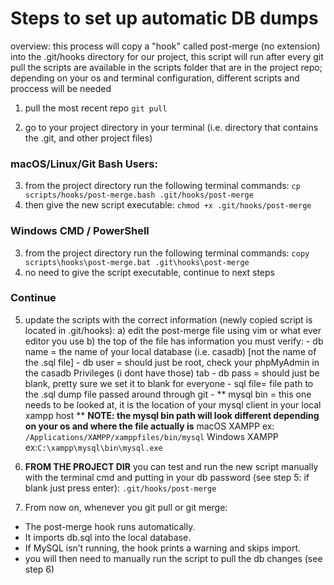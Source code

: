 # Steps to set up automatic DB dumps

overview: this process will copy a "hook" called post-merge (no extension) into the .git/hooks directory for our project, this script will run after every git pull
the scripts are available in the scripts folder that are in the project repo; depending on your os and terminal configuration, different scripts and proccess will be needed

1) pull the most recent repo ``git pull``

2) go to your project directory in your terminal (i.e. directory that contains the .git, and other project files)
### macOS/Linux/Git Bash Users: 
3) from the project directory run the following terminal commands: ``cp scripts/hooks/post-merge.bash .git/hooks/post-merge``
4) then give the new script executable: ``chmod +x .git/hooks/post-merge``
### Windows CMD / PowerShell
3) from the project directory run the following terminal commands: ``copy scripts\hooks\post-merge.bat .git\hooks\post-merge``
4) no need to give the script executable, continue to next steps
### Continue
5) update the scripts with the correct information (newly copied script is located in .git/hooks):
	a) edit the post-merge file using vim or what ever editor you use
	b) the top of the file has information you must verify:
		- db name = the name of your local database (i.e. casadb) [not the name of the .sql file]
		- db user = should just be root, check your phpMyAdmin in the casadb Privileges (i dont have those) tab
		- db pass = should just be blank, pretty sure we set it to blank for everyone
		- sql file= file path to the .sql dump file passed around through git
		- ** mysql bin = this one needs to be looked at, it is the location of your mysql client in your local xampp host **
		  **NOTE: the mysql bin path will look different depending on your os and where the file actually is**
		  macOS XAMPP ex: `/Applications/XAMPP/xamppfiles/bin/mysql`
		  Windows XAMPP ex:`C:\xampp\mysql\bin\mysql.exe`

6) **FROM THE PROJECT DIR** you can test and run the new script manually with the terminal cmd and putting in your db password (see step 5: if blank just press enter): ``.git/hooks/post-merge``
7) From now on, whenever you git pull or git merge:
- The post-merge hook runs automatically.
- It imports db.sql into the local database.
- If MySQL isn’t running, the hook prints a warning and skips import.
- you will then need to manually run the script to pull the db changes (see step 6)





